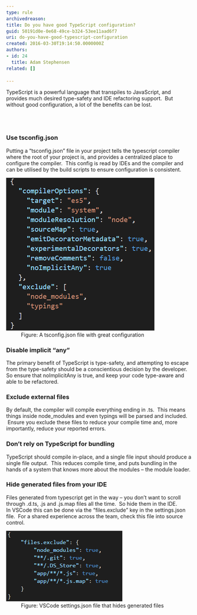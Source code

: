 ```yaml
---
type: rule
archivedreason: 
title: Do you have good TypeScript configuration?
guid: 50191d0e-0e68-49ce-b324-53ee11aad6f7
uri: do-you-have-good-typescript-configuration
created: 2016-03-30T19:14:50.0000000Z
authors:
- id: 24
  title: Adam Stephensen
related: []

---
```



<p>TypeScript is a powerful language that transpiles to JavaScript, and provides much desired type-safety and IDE refactoring support.  But without good configuration, a lot of the benefits can be lost.</p>
<br><excerpt class='endintro'></excerpt><br>
<h3>Use tsconfig.json</h3><p>Putting a “tsconfig.json” file in your project tells the typescript compiler where the root of your project is, and provides a centralized place to configure the compiler.  This config is read by IDEs and the compiler and can be utilised by the build scripts to ensure configuration is consistent.</p><dl class="image"><dt> <img src="goodtypescriptconfig1.png" alt="goodtypescriptconfig1.png" /> </dt><dd>Figure: A tsconfig.json file with great configuration</dd></dl><h3>Disable implicit “any”</h3><p class="ssw15-rteElement-P">The primary benefit of TypeScript is type-safety, and attempting to escape from the type-safety should be a conscientious decision by the developer.  So ensure that noImplicitAny is true, and keep your code type-aware and able to be refactored.</p><h3>Exclude external files</h3><p class="ssw15-rteElement-P">By default, the compiler will compile everything ending in .ts.  This means things inside node_modules and even typings will be parsed and included.  Ensure you exclude these files to reduce your compile time and, more importantly, reduce your reported errors. </p><h3>Don’t rely on TypeScript for bundling</h3><p class="ssw15-rteElement-P">TypeScript should compile in-place, and a single file input should produce a single file output.  This reduces compile time, and puts bundling in the hands of a system that knows more about the modules – the module loader. </p>
<h3>Hide generated files from your IDE</h3><p class="ssw15-rteElement-P">Files generated from typescript get in the way – you don’t want to scroll through .d.ts, .js and .js.map files all the time.  So hide them in the IDE.<br>In VSCode this can be done via the “files.exclude” key in the settings.json file.  For a shared experience across the team, check this file into source control.</p><dl class="image"><dt> <img src="goodtypescriptconfig2.png" alt="goodtypescriptconfig2.png" /> </dt><dd>Figure: VSCode settings.json file that hides generated files </dd></dl>


